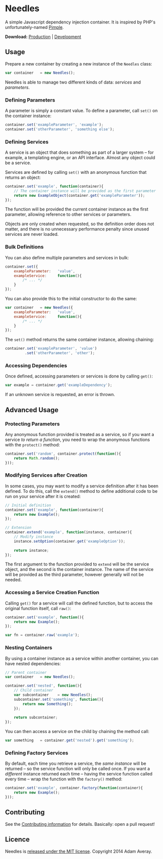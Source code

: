 Needles
=======

A simple Javascript dependency injection container. It is inspired by PHP's unfortunately-named [Pimple](http://pimple.sensiolabs.org).

**Download:** [Production](needles.min.js) | [Development](needles.js)


Usage
-----

Prepare a new container by creating a new instance of the `Needles` class:

~~~js
var container	= new Needles();
~~~

Needles is able to manage two different kinds of data: _services_ and _parameters_.


### Defining Parameters

A parameter is simply a constant value. To define a parameter, call `set()` on the container instance:

~~~js
container.set('exampleParameter', 'example');
container.set('otherParameter', 'something else');
~~~


### Defining Services

A service is an object that does something as part of a larger system – for example, a templating engine, or an API interface. Almost any object could be a service.

Services are defined by calling `set()` with an anonymous function that returns an object:

~~~js
container.set('example', function(container){
	// The container instance will be provided as the first parameter
	return new ExampleObject(container.get('exampleParameter'));
});
~~~

The function will be provided the current container instance as the first parameter, allowing reference to other services or parameters.

Objects are only created when requested, so the definition order does not matter, and there is no unnecessary performance penalty since unused services are never loaded. 


### Bulk Definitions

You can also define multiple parameters and services in bulk:

~~~js
container.set({
	exampleParameter:	'value',
	exampleService:		function(){
		/* ... */
	}
});
~~~

You can also provide this to the initial constructor to do the same:

~~~js
var container	= new Needles({
	exampleParameter:	'value',
	exampleService:		function(){
		/* ... */
	}
});
~~~

The `set()` method returns the same container instance, allowing chaining:

~~~js
container.set('exampleParameter', 'value')
		 .set('otherParameter', 'other');
~~~


### Accessing Dependencies

Once defined, accessing parameters or services is done by calling `get()`:

~~~js
var example	= container.get('exampleDependency');
~~~

If an unknown service is requested, an error is thrown.


Advanced Usage
--------------

### Protecting Parameters

Any anonymous function provided is treated as a service, so if you want a service _to return a function_, you need to wrap the anonymous functions with the `protect()` method:

~~~js
container.set('random', container.protect(function(){
	return Math.random();
}));
~~~


### Modifying Services after Creation

In some cases, you may want to modify a service definition after it has been defined. To do this, call the `extend()` method to define additional code to be run on your service after it is created:

~~~js
// Initial definition
container.set('example', function(container){
	return new Example();
});

// Extension
container.extend('example', function(instance, container){
	// Modify instance
	instance.setOption(container.get('exampleOption'));
	
	return instance;
});
~~~

The first argument to the function provided to `extend` will be the service object, and the second is the container instance. The name of the service will be provided as the third parameter, however generally will not be needed.


### Accessing a Service Creation Function

Calling `get()` for a service will call the defined function, but to access the original function itself, call `raw()`:

~~~js
container.set('example', function(){
	return new Example();
});

var fn = container.raw('example');
~~~


### Nesting Containers

By using a container instance as a service within another container, you can have nested dependencies:

~~~js
// Parent container
var container	= new Needles();

container.set('nested', function(){
	// Child container
	var subcontainer	= new Needles();
	subcontainer.set('something', function(){
		return new Something();
	});
	
	return subcontainer;
});
~~~

You can then access a service on the child by chaining the method call:

~~~js
var something	= container.get('nested').get('something');
~~~


### Defining Factory Services

By default, each time you retrieve a service, the _same instance_ will be returned – so the service function will only be called once. If you want a _different_ instance returned each time – having the service function called every time – wrap the function with the `factory()` method:

~~~js
container.set('example', container.factory(function(container){
	return new Example();
}));
~~~


Contributing
------------

See the [Contributing information](CONTRIBUTING.md) for details. Basically: open a pull request!


Licence
-------

Needles is [released under the MIT license](LICENSE). Copyright 2014 Adam Averay.
